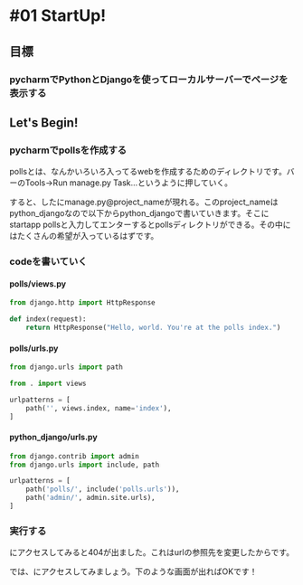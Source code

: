 # #01 StartUp!

## 目標
### pycharmでPythonとDjangoを使ってローカルサーバーでページを表示する

## Let's Begin!

### pycharmでpollsを作成する
pollsとは、なんかいろいろ入ってるwebを作成するためのディレクトリです。バーのTools->Run manage.py Task...というように押していく。

すると、したにmanage.py@project_nameが現れる。このproject_nameはpython_djangoなので以下からpython_djangoで書いていきます。そこにstartapp pollsと入力してエンターするとpollsディレクトリができる。その中にはたくさんの希望が入っているはずです。

### codeを書いていく


#### polls/views.py
```python
from django.http import HttpResponse

def index(request):
    return HttpResponse("Hello, world. You're at the polls index.")
```

#### polls/urls.py
```python
from django.urls import path

from . import views

urlpatterns = [
    path('', views.index, name='index'),
]
```

#### python_django/urls.py
```python
from django.contrib import admin
from django.urls import include, path

urlpatterns = [
    path('polls/', include('polls.urls')),
    path('admin/', admin.site.urls),
]
```


### 実行する

[]()にアクセスしてみると404が出ました。これはurlの参照先を変更したからです。

では、[]()にアクセスしてみましょう。下のような画面が出ればOKです！
